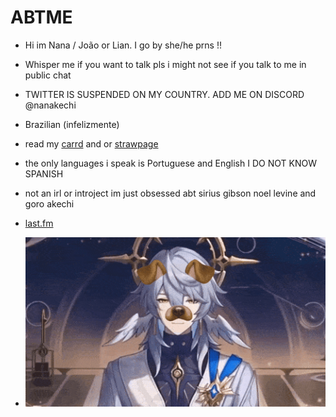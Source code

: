 # ABTME

- Hi im Nana / João or Lian. I go by she/he prns !!
- Whisper me if you want to talk pls i might not see if you talk to me in public chat
- TWITTER IS SUSPENDED ON MY COUNTRY. ADD ME ON DISCORD @nanakechi
- Brazilian (infelizmente)
- read my [carrd](https://sicklysuite.carrd.co) and or [strawpage](https://beautythief.straw.page)
- the only languages i speak is Portuguese and English I DO NOT KNOW SPANISH
- not an irl or introject im just obsessed abt sirius gibson noel levine and goro akechi
- [last.fm](https://www.last.fm/user/BlackCathedraI)

- ![](https://github.com/nanakechi/ABTME/blob/main/sunday-sunday-hsr.gif)

